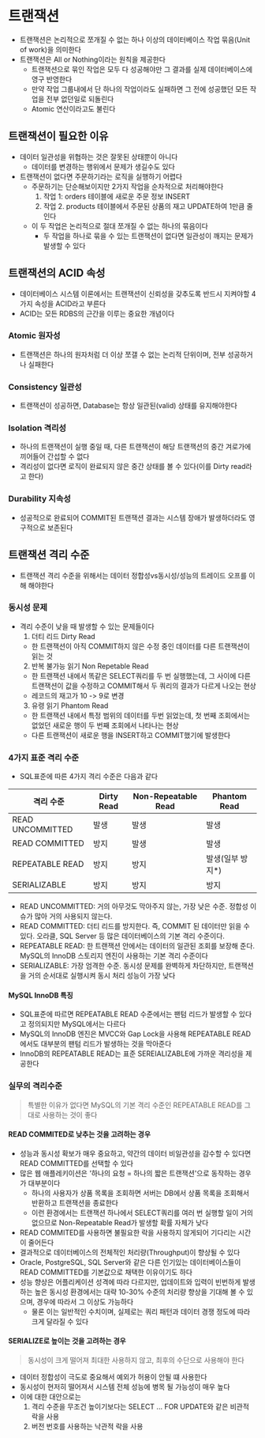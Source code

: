 # 트랜잭션

- 트랜잭션은 논리적으로 쪼개질 수 없는 하나 이상의 데이터베이스 작업 묶음(Unit of work)을 의미한다
- 트랜잭션은 All or Nothing이라는 원칙을 제공한다
  - 트랜잭션으로 묶인 작업은 모두 다 성공해야만 그 결과를 실제 데이터베이스에 영구 반영한다
  - 만약 작업 그룹내에서 단 하나의 작업이라도 실패하면 그 전에 성공했던 모든 작업을 전부 없던일로 되돌린다
  - Atomic 연산이라고도 불린다

## 트랜잭션이 필요한 이유

- 데이터 일관성을 위협하는 것은 잘못된 상태뿐이 아니다
  - 데이터를 변경하는 행위에서 문제가 생길수도 있다
- 트랜잭션이 없다면 주문하기라는 로직을 실행하기 어렵다
  - 주문하기는 단순해보이지만 2가지 작업을 순차적으로 처리해야한다
    1. 작업 1: orders 테이블에 새로운 주문 정보 INSERT
    2. 작업 2. products 테이블에서 주문된 상품의 재고 UPDATE하여 1만큼 줄인다
  - 이 두 작업은 논리적으로 절대 쪼개질 수 없는 하나의 묶음이다
    - 두 작업을 하나로 묶을 수 있는 트랜잭션이 없다면 일관성이 깨지는 문제가 발생할 수 있다

## 트랜잭션의 ACID 속성

- 데이터베이스 시스템 이론에서는 트랜잭션이 신뢰성을 갖추도록 반드시 지켜야할 4가지 속성을 ACID라고 부른다
- ACID는 모든 RDBS의 근간을 이루는 중요한 개념이다

### Atomic 원자성

- 트랜잭션은 하나의 원자처럼 더 이상 쪼갤 수 없는 논리적 단위이며, 전부 성공하거나 실패한다

### Consistency 일관성

- 트랜잭션이 성공하면, Database는 항상 일관된(valid) 상태를 유지해야한다

### Isolation 격리성

- 하나의 트랜잭션이 실행 중일 때, 다른 트랜잭션이 해당 트랜잭션의 중간 겨로가에 끼어들어 간섭할 수 없다
- 격리성이 없다면 로직이 완료되지 않은 중간 상태를 볼 수 있다(이를 Dirty read라고 한다)

### Durability 지속성

- 성공적으로 완료되어 COMMIT된 트랜잭션 결과는 시스템 장애가 발생하더라도 영구적으로 보존된다


## 트랜잭션 격리 수준

- 트랜잭션 격리 수준을 위해서는 데이터 정합성vs동시성/성능의 트레이드 오프를 이해 해야한다
  
### 동시성 문제

- 격리 수준이 낮을 때 발생할 수 있는 문제들이다
  1. 더티 리드 Dirty Read
    - 한 트랜잭션이 아직 COMMIT하지 않은 수정 중인 데이터를 다른 트랜잭션이 읽는 것
  2. 반복 불가능 읽기 Non Repetable Read
    - 한 트랜잭션 내에서 똑같은 SELECT쿼리를 두 번 실행했는데, 그 사이에 다른 트랜잭션이 값을 수정하고 COMMIT해서 두 쿼리의 결과가 다르게 나오는 현상
    - 레코드의 재고가 10 -> 9로 변경
  3. 유령 읽기 Phantom Read
    - 한 트랜잭션 내에서 특정 범위의 데이터를 두번 읽었는데, 첫 번째 조회에서는 없었던 새로운 행이 두 번째 조회에서 나타나는 현상
    - 다른 트랜잭션이 새로운 행을 INSERT하고 COMMIT했기에 발생한다

### 4가지 표준 격리 수준

- SQL표준에 따른 4가지 격리 수준은 다음과 같다

| 격리 수준          | Dirty Read | Non-Repeatable Read | Phantom Read   |
|---------------------|------------|---------------------|----------------|
| READ UNCOMMITTED    | 발생       | 발생                | 발생           |
| READ COMMITTED      | 방지       | 발생                | 발생           |
| REPEATABLE READ     | 방지       | 방지                | 발생(일부 방지*) |
| SERIALIZABLE        | 방지       | 방지                | 방지           |

- READ UNCOMMITTED: 거의 아무것도 막아주지 않는, 가장 낮은 수준. 정합성 이슈가 많아 거의 사용되지 않는다.
- READ COMMITTED: 더티 리드를 방지한다. 즉, COMMIT 된 데이터만 읽을 수 있다. 오라클, SQL Server 등 많은 데이터베이스의 기본 격리 수준이다.
- REPEATABLE READ: 한 트랜잭션 안에서는 데이터의 일관된 조회를 보장해 준다. MySQL의 InnoDB 스토리지 엔진이 사용하는 기본 격리 수준이다
- SERIALIZABLE: 가장 엄격한 수준. 동시성 문제를 완벽하게 차단하지만, 트랜잭션을 거의 순서대로 실행시켜 동시 처리 성능이 가장 낮다

#### MySQL InnoDB 특징

- SQL표준에 따르면 REPEATABLE READ 수준에서는 팬텀 리드가 발생할 수 있다고 정의되지만 MySQL에서는 다르다
- MySQL의 InnoDB 엔진은 MVCC와 Gap Lock을 사용해 REPEATABLE READ에서도 대부분의 팬텀 리드가 발생하는 것을 막아준다
- InnoDB의 REPEATABLE READ는 표준 SEREIALIZABLE에 가까운 격리성을 제공한다

### 실무의 격리수준

> 특별한 이유가 없다면 MySQL의 기본 격리 수준인 REPEATABLE READ를 그대로 사용하는 것이 좋다

#### READ COMMITED로 낮추는 것을 고려하는 경우

- 성능과 동시성 확보가 매우 중요하고, 약간의 데이터 비일관성을 감수할 수 있다면 READ COMMITTED를 선택할 수 있다
- 많은 웹 애플레키이션은 '하나의 요청 = 하나의 짧은 트랜잭션'으로 동작하는 경우가 대부분이다
  - 하나의 사용자가 상품 목록을 조회하면 서버는 DB에서 상품 목록을 조회해서 반환하고 트랜잭션을 종료한다
  - 이런 환경에서는 트랜잭션 하나에서 SELECT쿼리를 여러 번 실행할 일이 거의 없으므로 Non-Repeatable Read가 발생할 확률 자체가 낮다
- READ COMMITED를 사용하면 불필요한 락을 사용하지 않게되어 기다리는 시간이 줄어든다
- 결과적으로 데이터베이스의 전체적인 처리량(Throughput)이 향상될 수 있다
- Oracle, PostgreSQL, SQL Server와 같은 다른 인기있는 데이터베이스들이 READ COMMITTED를 기본값으로 채택한 이유이기도 하다
- 성능 향상은 어플리케이션 성격에 따라 다르지만, 업데이트와 입력이 빈번하게 발생하는 높은 동시성 환경에서는 대략 10-30% 수준의 처리량 향상을 기대해 볼 수 있으며, 경우에 따라서 그 이상도 가능하다
  - 물론 이는 일반적인 수치이며, 실제로는 쿼리 패턴과 데이터 경쟁 정도에 따라 크게 달라질 수 있다

#### SERIALIZE로 높이는 것을 고려하는 경우

> 동시성이 크게 떨어져 최대한 사용하지 않고, 최후의 수단으로 사용해야 한다

- 데이터 정합성이 극도로 중요해서 예외가 허용이 안될 떄 사용한다
- 동시성이 현저히 떨어져서 시스템 전체 성능에 병목 될 가능성이 매우 높다
- 이에 대한 대안으로는
  1. 격리 수준을 무조건 높이기보다는 SELECT ... FOR UPDATE와 같은 비관적 락을 사용
  2. 버전 번호를 사용하는 낙관적 락을 사용
